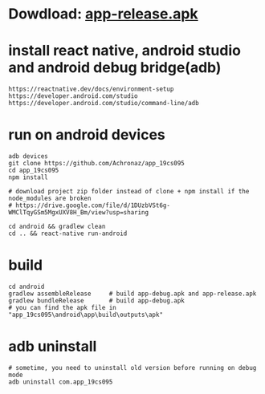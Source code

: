 # Dowdload: [app-release.apk](https://drive.google.com/file/d/1E8_T7slY_GdZLLX0R2FSWFenXDRrKp_k/view?usp=sharing)
# install react native, android studio and android debug bridge(adb)
```
https://reactnative.dev/docs/environment-setup
https://developer.android.com/studio
https://developer.android.com/studio/command-line/adb
```
# run on android devices
```
adb devices
git clone https://github.com/Achronaz/app_19cs095
cd app_19cs095
npm install

# download project zip folder instead of clone + npm install if the node_modules are broken
# https://drive.google.com/file/d/1DUzbVSt6g-WMClTqyGSm5MgxUXV8H_Bm/view?usp=sharing

cd android && gradlew clean
cd .. && react-native run-android
```
# build
```
cd android
gradlew assembleRelease     # build app-debug.apk and app-release.apk
gradlew bundleRelease       # build app-debug.apk
# you can find the apk file in "app_19cs095\android\app\build\outputs\apk" 
```
# adb uninstall
```
# sometime, you need to uninstall old version before running on debug mode
adb uninstall com.app_19cs095
```
